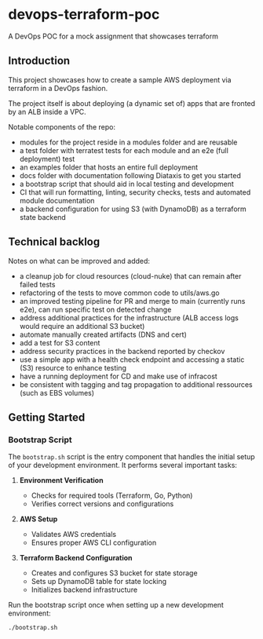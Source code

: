 # devops-terraform-poc
A DevOps POC for a mock assignment that showcases terraform

## Introduction

This project showcases how to create a sample AWS deployment via terraform in a DevOps fashion.

The project itself is about deploying (a dynamic set of) apps that are fronted by an ALB inside a VPC.

Notable components of the repo:

- modules for the project reside in a modules folder and are reusable
- a test folder with terratest tests for each module and an e2e (full deployment) test
- an examples folder that hosts an entire full deployment
- docs folder with documentation following Diataxis to get you started
- a bootstrap script that should aid in local testing and development
- CI that will run formatting, linting, security checks, tests and automated module documentation
- a backend configuration for using S3 (with DynamoDB) as a terraform state backend

## Technical backlog

Notes on what can be improved and added:

- a cleanup job for cloud resources (cloud-nuke) that can remain after failed tests
- refactoring of the tests to move common code to utils/aws.go
- an improved testing pipeline for PR and merge to main (currently runs e2e), can run specific test on detected change
- address additional practices for the infrastructure (ALB access logs would require an additional S3 bucket)
- automate manually created artifacts (DNS and cert)
- add a test for S3 content
- address security practices in the backend reported by checkov
- use a simple app with a health check endpoint and accessing a static (S3) resource to enhance testing
- have a running deployment for CD and make use of infracost
- be consistent with tagging and tag propagation to additional ressources (such as EBS volumes)

## Getting Started

### Bootstrap Script

The `bootstrap.sh` script is the entry component that handles the initial setup of your development environment. It performs several important tasks:

1. **Environment Verification**
   - Checks for required tools (Terraform, Go, Python)
   - Verifies correct versions and configurations

2. **AWS Setup**
   - Validates AWS credentials
   - Ensures proper AWS CLI configuration

3. **Terraform Backend Configuration**
   - Creates and configures S3 bucket for state storage
   - Sets up DynamoDB table for state locking
   - Initializes backend infrastructure

Run the bootstrap script once when setting up a new development environment:
```bash
./bootstrap.sh
```
